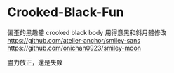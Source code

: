# Crooked-Black-Fun
偏歪的黑趣體 crooked black body 用得意黑和斜月體修改
https://github.com/atelier-anchor/smiley-sans
https://github.com/onichan0923/smiley-moon

盡力放正，還是失敗
